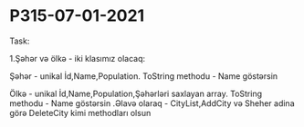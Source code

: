 # P315-07-01-2021

Task:

1.Şəhər və ölkə - iki klasımız olacaq:

Şəhər - unikal İd,Name,Population. ToString methodu - Name göstərsin

Ölkə - unikal İd,Name,Population,Şəhərləri saxlayan array. ToString methodu - Name göstərsin .Əlavə olaraq - CityList,AddCity və Sheher adina görə DeleteCity kimi methodları olsun
